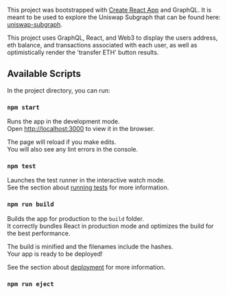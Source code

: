 This project was bootstrapped with [Create React App](https://github.com/facebook/create-react-app) and GraphQL. 
It is meant to be used to explore the Uniswap Subgraph that can be found here: [uniswap-subgraph](https://thegraph.com/explorer/subgraph/graphprotocol/uniswap). 

This project uses GraphQL, React, and Web3 to display the users address, eth balance, and transactions associated with each user, as well as optimistically render the 'transfer ETH' button results. 

## Available Scripts

In the project directory, you can run:

### `npm start`

Runs the app in the development mode.<br>
Open [http://localhost:3000](http://localhost:3000) to view it in the browser.

The page will reload if you make edits.<br>
You will also see any lint errors in the console.

### `npm test`

Launches the test runner in the interactive watch mode.<br>
See the section about [running tests](https://facebook.github.io/create-react-app/docs/running-tests) for more information.

### `npm run build`

Builds the app for production to the `build` folder.<br>
It correctly bundles React in production mode and optimizes the build for the best performance.

The build is minified and the filenames include the hashes.<br>
Your app is ready to be deployed!

See the section about [deployment](https://facebook.github.io/create-react-app/docs/deployment) for more information.

### `npm run eject`

